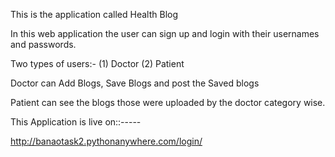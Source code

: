 This is the application called Health Blog

In this web application the user can sign up and login with their usernames and passwords.

Two types of users:- (1) Doctor  (2) Patient

Doctor can Add Blogs, Save Blogs and post the Saved blogs

Patient can see the blogs those were uploaded by the doctor category wise.

This Application is live on::-----

http://banaotask2.pythonanywhere.com/login/
